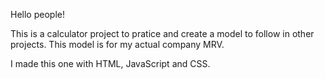 Hello people!

This is a calculator project to pratice and create a model to follow in other projects.
This model is for my actual company MRV.

I made this one with HTML, JavaScript and CSS.